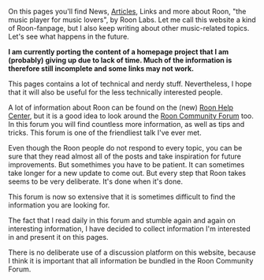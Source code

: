 On this pages you'll find News, [Articles](/articles/index.md), Links and more about Roon, "the music player for music lovers", by Roon Labs. Let me call this website a kind of Roon-fanpage, but I also keep writing about other music-related topics. Let's see what happens in the future.

**I am currently porting the content of a homepage project that I am (probably) giving up due to lack of time. Much of the information is therefore still incomplete and some links may not work.**

This pages contains a lot of technical and nerdy stuff. Nevertheless, I hope that it will also be useful for the less technically interested people.

A lot of information about Roon can be found on the (new) [Roon Help Center](https://help.roonlabs.com/), but it is a good idea to look around the [Roon Community Forum](https://community.roonlabs.com/) too. In this forum you will find countless more information, as well as tips and tricks. This forum is one of the friendliest talk I've ever met.

Even though the Roon people do not respond to every topic, you can be sure that they read almost all of the posts and take inspiration for future improvements. But somethimes you have to be patient. It can sometimes take longer for a new update to come out. But every step that Roon takes seems to be very deliberate. It's done when it's done.

This forum is now so extensive that it is sometimes difficult to find the information you are looking for.

The fact that I read daily in this forum and stumble again and again on interesting information, I have decided to collect information I'm interested in and present it on this pages.

There is no deliberate use of a discussion platform on this website, because I think it is important that all information be bundled in the Roon Community Forum.
